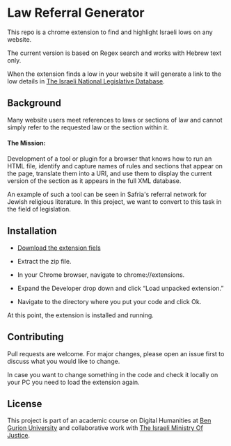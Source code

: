 # Law Referral Generator
This repo is a chrome extension to find and highlight Israeli lows on any website.

The current version is based on Regex search and works with Hebrew text only. 

When the extension finds a low in your website it will generate a link to the low details in   [The Israeli National Legislative Database](https://main.knesset.gov.il/Activity/Legislation/Laws/Pages/LawHome.aspx).


## Background
Many website users meet references to laws or sections of law and cannot simply refer to the requested law or the section within it.

#### The Mission:
Development of a tool or plugin for a browser that knows how to run an HTML file, identify and capture names of rules and sections that appear on the page, translate them into a URI, and use them to display the current version of the section as it appears in the full XML database.

An example of such a tool can be seen in Safria's referral network for Jewish religious literature. In this project, we want to convert to this task in the field of legislation.

## Installation

* [Download the extension fiels](https://github.com/vardidanielle/LawReferralGenerator/archive/yishay.zip
)

* Extract the zip file.

* In your Chrome browser, navigate to chrome://extensions.

* Expand the Developer drop down and click “Load unpacked extension.”

* Navigate to the directory where you put your code and click Ok.

At this point, the extension is installed and running. 





## Contributing
Pull requests are welcome. For major changes, please open an issue first to discuss what you would like to change.

In case you want to change something in the code and check it locally on your PC you need to load the extension again.


## License
This project is part of an academic course on Digital Humanities at [Ben Gurion University](https://in.bgu.ac.il/en/pages/default.aspx) and collaborative work with [The Israeli Ministry Of Justice](https://www.gov.il/he/departments/ministry_of_justice).
